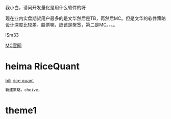 


我小白，请问开发量化是用什么软件的呀

现在业内实盘期货用户最多的是文华然后是TB，再然后MC。但是文华的软件策略设计深度比较差。股票嘛，应该是聚宽，第二是MC。。。。

lSm33

[MC官网](https://www.multicharts.cn/)	

# heima RiceQuant

[bili](https://www.bilibili.com/video/BV1q4411P71K?p=6&vd_source=ca1d80d51233e3cf364a2104dcf1b743)		[rice quant](https://www.ricequant.com/quant/strategys)	

```sh
新建策略，cheive，
```

























































# theme1

